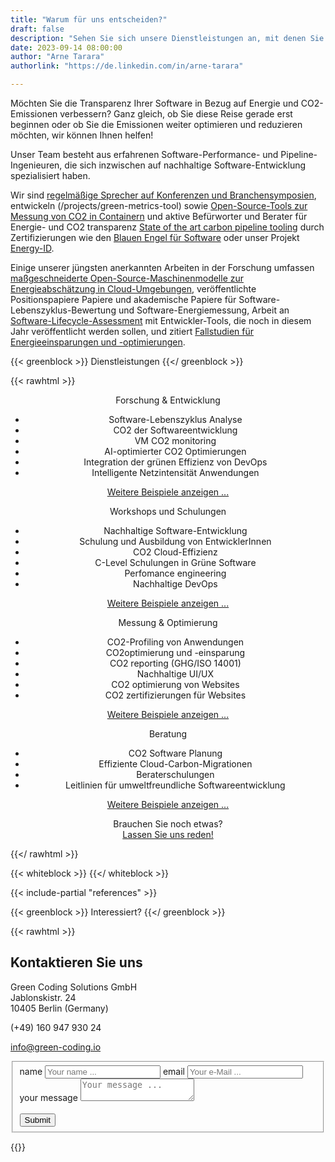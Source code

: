 ```yaml
---
title: "Warum für uns entscheiden?"
draft: false
description: "Sehen Sie sich unsere Dienstleistungen an, mit denen Sie Ihren Software-Stack umweltfreundlicher gestalten können"
date: 2023-09-14 08:00:00
author: "Arne Tarara"
authorlink: "https://de.linkedin.com/in/arne-tarara"

---
```


Möchten Sie die Transparenz Ihrer Software in Bezug auf Energie und CO2-Emissionen verbessern? Ganz gleich, ob Sie diese Reise gerade erst beginnen oder ob Sie die Emissionen weiter optimieren und reduzieren möchten, wir können Ihnen helfen!

Unser Team besteht aus erfahrenen Software-Performance- und Pipeline-Ingenieuren, die sich inzwischen auf nachhaltige Software-Entwicklung spezialisiert haben.

Wir sind [regelmäßige Sprecher auf Konferenzen und Branchensymposien](/de/#nav-meetups), entwickeln
(/projects/green-metrics-tool) sowie [Open-Source-Tools zur Messung von CO2 in Containern](/de/#nav-meetups) und aktive Befürworter und Berater für Energie- und CO2 transparenz [State of the art carbon pipeline tooling](/de/projects/eco-ci)
durch Zertifizierungen wie den [Blauen Engel für Software](https://www.blauer-engel.de/de/produktwelt/ressourcen-und-energieeffiziente-softwareprodukte) oder unser Projekt [Energy-ID](/de/projects/energy-id).

Einige unserer jüngsten anerkannten Arbeiten in der Forschung umfassen
[maßgeschneiderte Open-Source-Maschinenmodelle zur Energieabschätzung in Cloud-Umgebungen](/de/projects/cloud-energy), veröffentlichte Positionspapiere
Papiere und akademische Papiere für Software-Lebenszyklus-Bewertung und Software-Energiemessung, Arbeit an
[Software-Lifecycle-Assessment](https://publication2023.bits-und-baeume.org/#book/38) mit Entwickler-Tools, die noch in diesem Jahr veröffentlicht werden sollen, und zitiert
[Fallstudien für Energieeinsparungen und -optimierungen](/case-studies).


{{< greenblock >}}
Dienstleistungen
{{</ greenblock >}}

{{< rawhtml >}}
<div class="data-content-two" style="text-align: center; margin: 0;">
    <div class="profile">
        <div class="profile-item profile-box">
            <div class="profile-title"><span>Forschung &amp; Entwicklung</span></div>
            <div class="profile-info expandable closed">
                <ul>
                    <li>Software-Lebenszyklus Analyse</li>
                    <li>CO2 der Softwareentwicklung</li>
                    <li>VM CO2 monitoring</li>
                    <li>AI-optimierter CO2 Optimierungen</li>
                    <li>Integration der grünen Effizienz von DevOps</li>
                    <li>Intelligente Netzintensität Anwendungen </li>
                </ul>
            </div>
            <p><a class="show-more" href="" style="text-decoration: underline;" onclick="$('.profile-info.expandable.closed').removeClass('closed').addClass('open'); $('.show-more').remove(); return false;">Weitere Beispiele anzeigen ...</a></p>
        </div>
        <div class="profile-item profile-box">
            <div class="profile-title"><span>Workshops und Schulungen</span></div>
            <div class="profile-info expandable closed">
                <ul>
                    <li>Nachhaltige Software-Entwicklung</li>
                    <li>Schulung und Ausbildung von EntwicklerInnen</li>
                    <li>CO2 Cloud-Effizienz</li>
                    <li>C-Level Schulungen in Grüne Software</li>
                    <li>Perfomance engineering</li>
                    <li>Nachhaltige DevOps</li>
                </ul>
            </div>
            <p><a class="show-more" href="" style="text-decoration: underline;" onclick="$('.profile-info.expandable.closed').removeClass('closed').addClass('open'); $('.show-more').remove(); return false;">Weitere Beispiele anzeigen ...</a></p>
        </div>
        <div class="profile-item profile-box">
            <div class="profile-title"><span>Messung &amp; Optimierung</span></div>
            <div class="profile-info expandable closed">
                <ul>
                    <li>CO2-Profiling von Anwendungen</li>
                    <li>CO2optimierung und -einsparung</li>
                    <li>CO2 reporting (GHG/ISO 14001)</li>
                    <li>Nachhaltige UI/UX</li>
                    <li>CO2 optimierung von Websites</li>
                    <li>CO2 zertifizierungen für Websites</li>
                </ul>
            </div>
            <p><a class="show-more" href="" style="text-decoration: underline;" onclick="$('.profile-info.expandable.closed').removeClass('closed').addClass('open'); $('.show-more').remove(); return false;">Weitere Beispiele anzeigen ...</a></p>
        </div>
        <div class="profile-item profile-box">
            <div class="profile-title"><span>Beratung</span></div>
            <div class="profile-info expandable closed">
                <ul>
                    <li>CO2 Software Planung</li>
                    <li>Effiziente Cloud-Carbon-Migrationen</li>
                    <li>Beraterschulungen</li>
                    <li>Leitlinien für umweltfreundliche Softwareentwicklung</li>
                </ul>
            </div>
            <p><a class="show-more" href="" style="text-decoration: underline;" onclick="$('.profile-info.expandable.closed').removeClass('closed').addClass('open'); $('.show-more').remove(); return false;">Weitere Beispiele anzeigen ...</a></p>
        </div>
        <div class="profile-item profile-box">
            <div class="profile-title" style="text-align:center; margin: 0"><span>Brauchen Sie noch etwas? <br></span></div>
            <a href="#services-contact-us" style="text-decoration: underline;">Lassen Sie uns reden!</a>
        </div>
    </div>
</div>

{{</ rawhtml >}}

{{< whiteblock >}}
{{</ whiteblock >}}


{{< include-partial "references" >}}


{{< greenblock >}}
Interessiert?
{{</ greenblock >}}

{{< rawhtml >}}

<div id="services-contact-us">
    <div id="contactinfo">
        <h2 class="titlecontact">Kontaktieren Sie uns</h2>
        <p>Green Coding Solutions GmbH<br>
            Jablonskistr. 24<br>
        10405 Berlin (Germany)</p>
        <p>(+49) 160 947 930 24</p>
        <p><a href="mailto:info@green-coding.io">info@green-coding.io</a></p>
        <div class="media">
            <a href="https://www.linkedin.com/company/green-coding-berlin">
                <div class="t-linkedin"></div>
            </a>
            <a href="mailto:info@green-coding.io"><div class="t-mail"></div></a>
        </div>
    </div>
    <form id="formulario" action="https://submit-form.com/M3XrdBO9" method="post" data-static-form-name="contact">
        <fieldset>
            <div class="first">
                <label class="data-form" for="nameform">name</label>
                <input type="text" name="name" id="nameform" value="" placeholder="Your name ...">
                <label class="data-form" for="emailform">email</label>
                <input type="text" name="email" id="emailform" value="" placeholder="Your e-Mail ...">
            </div>
            <div>
                <label class="data-form" for="messageform">your message</label>
                <textarea name="message" id="messageform" placeholder="Your message ..."></textarea>
            </div>
            <div>
                <label class="data-form" for="messagesubmit">&nbsp;</label>
                <div id="messagesubmit-container" class="btn-one">
                    <input id="messagesubmit" type="submit" name="submit" value="Submit">
                </div>
            </div>
        </fieldset>
    </form>
</div>
{{</ rawhtml >}}


